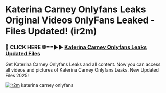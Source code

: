# Katerina Carney Onlyfans Leaks Original Videos 0nlyFans Leaked - Files Updated! (ir2m)

<h3>🔴 CLICK HERE 🌐==►► <a href="https://tinyurl.com/4seja8ks" rel="nofollow">Katerina Carney Onlyfans Leaks Updated Files</a></h3>

Get Katerina Carney Onlyfans Leaks and all content. Now you can access all videos and pictures of Katerina Carney Onlyfans Leaks. New Updated Files 2025!

[![ir2m](https://i.imgur.com/EWjZXRe.gif)](https://tinyurl.com/4seja8ks)
katerina carney onlyfans